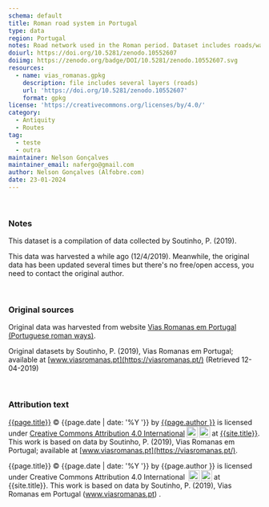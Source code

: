 ```yaml
---
schema: default
title: Roman road system in Portugal
type: data
region: Portugal
notes: Road network used in the Roman period. Dataset includes roads/ways but also information about milestones, bridges, vici, villae, etc.
doiurl: https://doi.org/10.5281/zenodo.10552607
doiimg: https://zenodo.org/badge/DOI/10.5281/zenodo.10552607.svg
resources:
  - name: vias_romanas.gpkg
    description: file includes several layers (roads)
    url: 'https://doi.org/10.5281/zenodo.10552607'
    format: gpkg
license: 'https://creativecommons.org/licenses/by/4.0/'
category:
  - Antiquity
  - Routes
tag:
  - teste
  - outra
maintainer: Nelson Gonçalves
maintainer_email: nafergo@gmail.com
author: Nelson Gonçalves (Alfobre.com)
date: 23-01-2024
---
```



<br />


### Notes
This dataset is a compilation of data collected by Soutinho, P. (2019).

This data was harvested a while ago (12/4/2019). Meanwhile, the original data has been updated several times but there's no free/open access, you need to contact the original author.


<br />


### Original sources
Original data was harvested from website [Vias Romanas em Portugal (Portuguese roman ways)](https://viasromanas.pt/). 

Original datasets by Soutinho, P. (2019), Vias Romanas em Portugal; available at [www.viasromanas.pt](https://viasromanas.pt/) (Retrieved 12-04-2019)


<br />


### Attribution text
<span xmlns:cc="http://creativecommons.org/ns#" xmlns:dct="http://purl.org/dc/terms/"><a property="dct:title" rel="cc:attributionURL" href="{{site.url}}{{page.url}}">{{page.title}}</a> © {{page.date | date: '%Y '}} by <a rel="cc:attributionURL dct:creator" property="cc:attributionName" href="https://alfobre.com">{{page.author }}</a> is licensed under <a href="http://creativecommons.org/licenses/by/4.0/?ref=chooser-v1" target="_blank" rel="license noopener noreferrer" style="">Creative Commons Attribution 4.0 International<img style="height:22px!important;margin-left:3px;vertical-align:text-bottom;" src="https://mirrors.creativecommons.org/presskit/icons/cc.svg?ref=chooser-v1"><img style="height:22px!important;margin-left:3px;vertical-align:text-bottom;" src="https://mirrors.creativecommons.org/presskit/icons/by.svg?ref=chooser-v1"></a> at <a href="{{site.url}}">{{site.title}}</a>. 
</span> This work is based on data by Soutinho, P. (2019), Vias Romanas em Portugal; available at [www.viasromanas.pt](https://viasromanas.pt/).

{{page.title}} © {{page.date | date: '%Y '}} by {{page.author }} is licensed under Creative Commons Attribution 4.0 International <img style="height:22px!important;margin-left:3px;vertical-align:text-bottom;" src="https://mirrors.creativecommons.org/presskit/icons/cc.svg?ref=chooser-v1"><img style="height:22px!important;margin-left:3px;vertical-align:text-bottom;" src="https://mirrors.creativecommons.org/presskit/icons/by.svg?ref=chooser-v1"> at {{site.title}}. This work is based on data by Soutinho, P. (2019), Vias Romanas em Portugal (www.viasromanas.pt) .


